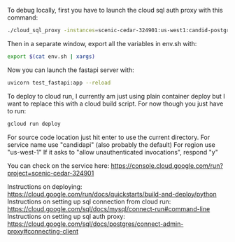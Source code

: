 To debug locally, first you have to launch the cloud sql auth proxy with this command:
```bash
./cloud_sql_proxy -instances=scenic-cedar-324901:us-west1:candid-postgresql=tcp:5432
```

Then in a separate window, export all the variables in env.sh with:
```bash
export $(cat env.sh | xargs)
```

Now you can launch the fastapi server with:
```bash
uvicorn test_fastapi:app --reload
```



To deploy to cloud run, I currently am just using plain container deploy but I want to replace this with a cloud build script.  For now though you just have to run:
```bash
gcloud run deploy
```

For source code location just hit enter to use the current directory.
For service name use "candidapi" (also probably the default)
For region use "us-west-1"
If it asks to "allow unauthenticated invocations", respond "y"


You can check on the service here: https://console.cloud.google.com/run?project=scenic-cedar-324901


Instructions on deploying: https://cloud.google.com/run/docs/quickstarts/build-and-deploy/python
Instructions on setting up sql connection from cloud run: https://cloud.google.com/sql/docs/mysql/connect-run#command-line
Instructions on setting up sql auth proxy: https://cloud.google.com/sql/docs/postgres/connect-admin-proxy#connecting-client
